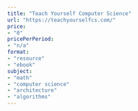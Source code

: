 ```yaml
---
title: "Teach Yourself Computer Science"
url: "https://teachyourselfcs.com/"
price: 
- "0"
pricePerPeriod: 
- "n/a"
format: 
- "resource"
- "ebook"
subject: 
- "math"
- "computer science"
- "architecture"
- "algorithms"
---
```

